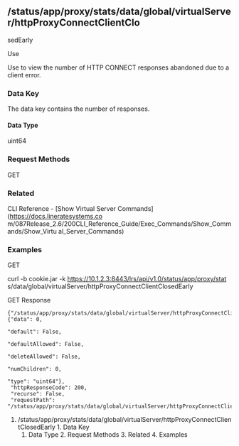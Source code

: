 ## /status/app/proxy/stats/data/global/virtualServer/httpProxyConnectClientClo
sedEarly

Use

Use to view the number of HTTP CONNECT responses abandoned due to a client
error.

### Data Key

The data key contains the number of responses.

#### Data Type

uint64

### Request Methods

GET

### Related

CLI Reference - [Show Virtual Server Commands](https://docs.lineratesystems.co
m/087Release_2.6/200CLI_Reference_Guide/Exec_Commands/Show_Commands/Show_Virtu
al_Server_Commands)

### Examples

GET

curl -b cookie.jar -k https://10.1.2.3:8443/lrs/api/v1.0/status/app/proxy/stat
s/data/global/virtualServer/httpProxyConnectClientClosedEarly

GET Response

    
    
    {"/status/app/proxy/stats/data/global/virtualServer/httpProxyConnectClientClosedEarly": {"data": 0,
                                                                                           "default": False,
                                                                                           "defaultAllowed": False,
                                                                                           "deleteAllowed": False,
                                                                                           "numChildren": 0,
                                                                                           "type": "uint64"},
     "httpResponseCode": 200,
     "recurse": False,
     "requestPath": "/status/app/proxy/stats/data/global/virtualServer/httpProxyConnectClientClosedEarly"}
    

  1. /status/app/proxy/stats/data/global/virtualServer/httpProxyConnectClientClosedEarly
    1. Data Key
      1. Data Type
    2. Request Methods
    3. Related
    4. Examples

